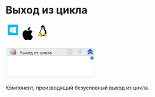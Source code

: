 # Выход из цикла

![](<../../../.gitbook/assets/image (100) (1) (1) (1) (1) (2) (114).png>)

![](<../../../.gitbook/assets/image (24).png>)

Компонент, производящий безусловный выход из цикла.
